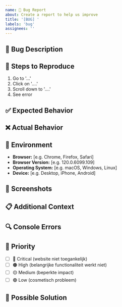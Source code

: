 ```yaml
---
name: 🐛 Bug Report
about: Create a report to help us improve
title: '[BUG] '
labels: 'bug'
assignees: ''
---
```


## 🐛 Bug Description
<!-- Een duidelijke beschrijving van wat de bug is -->

## 🔄 Steps to Reproduce
1. Go to '...'
2. Click on '....'
3. Scroll down to '....'
4. See error

## ✅ Expected Behavior
<!-- Wat verwachtte je te zien? -->

## ❌ Actual Behavior
<!-- Wat gebeurde er daadwerkelijk? -->

## 📱 Environment
- **Browser:** [e.g. Chrome, Firefox, Safari]
- **Browser Version:** [e.g. 120.0.6099.109]
- **Operating System:** [e.g. macOS, Windows, Linux]
- **Device:** [e.g. Desktop, iPhone, Android]

## 📸 Screenshots
<!-- Voeg screenshots toe om het probleem te illustreren -->

## 📋 Additional Context
<!-- Extra context, logs, of andere informatie -->

## 🔍 Console Errors
<!-- Open de browser console (F12) en kopieer eventuele foutmeldingen -->

## 🎯 Priority
- [ ] 🔴 Critical (website niet toegankelijk)
- [ ] 🟠 High (belangrijke functionaliteit werkt niet)
- [ ] 🟡 Medium (beperkte impact)
- [ ] 🟢 Low (cosmetisch probleem)

## 📝 Possible Solution
<!-- Heb je een idee hoe dit opgelost kan worden? -->
